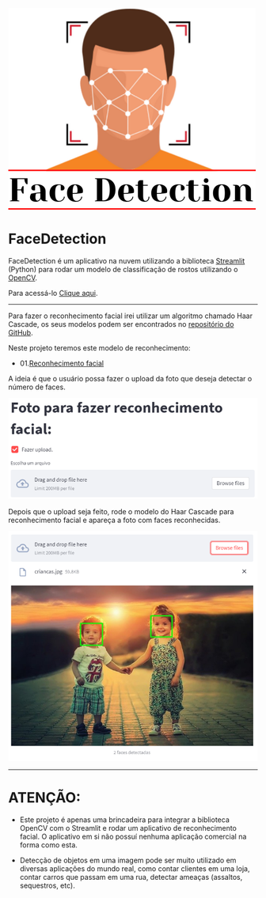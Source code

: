 ![alt text](FaceDetection.png)

# FaceDetection

FaceDetection é um aplicativo na nuvem utilizando a biblioteca [Streamlit](https://streamlit.io/) (Python) para rodar um modelo de classificação de rostos utilizando o [OpenCV](https://opencv.org/). 

Para acessá-lo [Clique aqui](https://share.streamlit.io/guihungaro/facedetection/main). 

----

Para fazer o reconhecimento facial irei utilizar um algoritmo chamado Haar Cascade, os seus modelos podem ser encontrados no [repositório do GitHub](https://github.com/opencv/opencv/tree/master/data/haarcascades).

Neste projeto teremos este modelo de reconhecimento:

  - 01.[Reconhecimento facial](https://github.com/opencv/opencv/blob/master/data/haarcascades/haarcascade_frontalface_default.xml)


A ideia é que o usuário possa fazer o upload da foto que deseja detectar o número de faces.

![alt text](upload.png)

Depois que o upload seja feito, rode o modelo do Haar Cascade para reconhecimento facial e apareça a foto com faces reconhecidas.

![alt text](faces_rec.png)

----

# ATENÇÃO:

* Este projeto é apenas uma brincadeira para integrar a biblioteca OpenCV com o Streamlit e rodar um aplicativo de reconhecimento facial. O aplicativo em si não possuí nenhuma aplicação comercial na forma como esta. 

* Detecção de objetos em uma imagem pode ser muito utilizado em diversas aplicações do mundo real, como contar clientes em uma loja, contar carros que passam em uma rua, detectar ameaças (assaltos, sequestros, etc).
